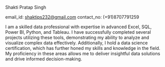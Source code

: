 Shakti Pratap Singh

email_id: shaktips232@gmail.com
contact_no: (+91)8707791259

I am a skilled data professional with expertise in advanced Excel, SQL, Power BI, Python, and Tableau. I have successfully completed several projects utilizing these tools, demonstrating my ability to analyze and visualize complex data effectively. Additionally, I hold a data science certification, which has further honed my skills and knowledge in the field. My proficiency in these areas allows me to deliver insightful data solutions and drive informed decision-making.
